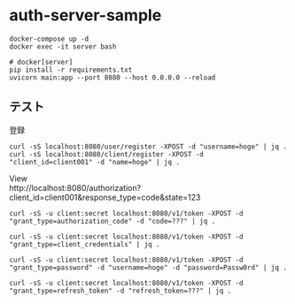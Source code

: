 # auth-server-sample

```
docker-compose up -d
docker exec -it server bash

# docker[server]
pip install -r requirements.txt
uvicorn main:app --port 8080 --host 0.0.0.0 --reload
```

## テスト

登録  
```
curl -sS localhost:8080/user/register -XPOST -d "username=hoge" | jq .
curl -sS localhost:8080/client/register -XPOST -d "client_id=client001" -d "name=hoge" | jq .
```

View  
http://localhost:8080/authorization?client_id=client001&response_type=code&state=123  

```
curl -sS -u client:secret localhost:8080/v1/token -XPOST -d "grant_type=authorization_code" -d "code=???" | jq .

curl -sS -u client:secret localhost:8080/v1/token -XPOST -d "grant_type=client_credentials" | jq .

curl -sS -u client:secret localhost:8080/v1/token -XPOST -d "grant_type=password" -d "username=hoge" -d "password=Passw0rd" | jq .

curl -sS -u client:secret localhost:8080/v1/token -XPOST -d "grant_type=refresh_token" -d "refresh_token=???" | jq .
```
